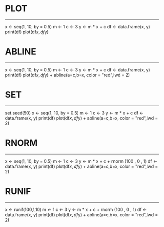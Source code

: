# PLOT

---



x <- seq(1, 10, by = 0.5)
m <- 1
c <- 3
y <- m * x + c
df <- data.frame(x, y)
print(df)
plot(df$x , df$y)


# ABLINE

---

x <- seq(1, 10, by = 0.5)
m <- 1
c <- 3
y <- m * x + c
df <- data.frame(x, y)
print(df)
plot(df$x , df$y) + abline(a=c,b=x, color = "red",lwd = 2)


# SET

---

set.seed(50)
x <- seq(1, 10, by = 0.5)
m <- 1
c <- 3
y <- m * x + c
df <- data.frame(x, y)
print(df)
plot(df$x , df$y) + abline(a=c,b=x, color = "red",lwd = 2)


# RNORM

---

x <- seq(1, 10, by = 0.5)
m <- 1
c <- 3
y <- m * x + c + rnorm (100 , 0 , 1)
df <- data.frame(x, y)
print(df)
plot(df$x , df$y) + abline(a=c,b=x, color = "red",lwd = 2)

# RUNIF

---

x <- runif(100,1,10)
m <- 1
c <- 3
y <- m * x + c + rnorm (100 , 0 , 1)
df <- data.frame(x, y)
print(df)
plot(df$x , df$y) + abline(a=c,b=x, color = "red",lwd = 2)
